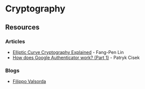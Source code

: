 # Cryptography

## Resources

### Articles

* [Elliptic Curve Cryptography Explained](https://fangpenlin.com/posts/2019/10/07/elliptic-curve-cryptography-explained/) - Fang-Pen Lin
* [How does Google Authenticator work? \(Part 1\)](https://prezu.ca/post/2021-07-30-totp-1/) - Patryk Cisek

### Blogs

* [Filippo Valsorda](https://filippo.io/)

